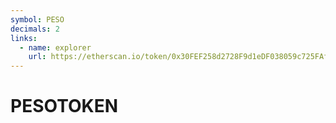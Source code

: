 ```yaml
---
symbol: PESO
decimals: 2
links:
  - name: explorer
    url: https://etherscan.io/token/0x30FEF258d2728F9d1eDF038059c725FAf785697E
---
```


# PESOTOKEN

